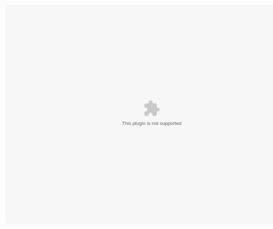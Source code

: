 <html>
  <head>
    <link rel="stylesheet" href="index.css">
  </head>
  <body>
    <embed src="CBTRealms.swf" width="800" height="600"></embed>
  </body>
</html>
